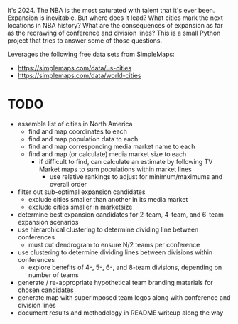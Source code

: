 It's 2024. The NBA is the most saturated with talent that it's ever been. Expansion is inevitable. 
But where does it lead? What cities mark the next locations in NBA history? What are the consequences of expansion as far as the redrawing of conference and division lines?
This is a small Python project that tries to answer some of those questions.

Leverages the following free data sets from SimpleMaps:
* https://simplemaps.com/data/us-cities
* https://simplemaps.com/data/world-cities

# TODO
* assemble list of cities in North America
  * find and map coordinates to each
  * find and map population data to each
  * find and map corresponding media market name to each
  * find and map (or calculate) media market size to each
    * if difficult to find, can calculate an estimate by following TV Market maps to sum populations within market lines
      * use relative rankings to adjust for minimum/maximums and overall order
* filter out sub-optimal expansion candidates
  * exclude cities smaller than another in its media market
  * exclude cities smaller in marketsize
* determine best expansion candidates for 2-team, 4-team, and 6-team expansion scenarios
* use hierarchical clustering to determine dividing line between conferences
  * must cut dendrogram to ensure N/2 teams per conference
* use clustering to determine dividing lines between divisions within conferences
  * explore benefits of 4-, 5-, 6-, and 8-team divisions, depending on number of teams
* generate / re-appropriate hypothetical team branding materials for chosen candidates
* generate map with superimposed team logos along with conference and division lines
* document results and methodology in README writeup along the way
